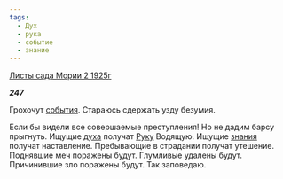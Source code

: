 ```yaml
---
tags:
  - Дух
  - рука
  - событие
  - знание
---
```

[Листы сада Мории 2 1925г](https://127.0.0.1:4002/agni/1925)

___247___

Грохочут [события](../../../tags/#событие). Стараюсь сдержать узду безумия.   

Если бы видели все совершаемые преступления! Но не дадим барсу прыгнуть. Ищущие [духа](../../../tags/#Дух) получат [Руку](../../../tags/#рука) Водящую. Ищущие [знания](../../../tags/#знание) получат наставление. Пребывающие в страдании получат утешение. Поднявшие меч поражены будут. Глумливые удалены будут. Причинившие зло поражены будут. Так заповедаю.   

